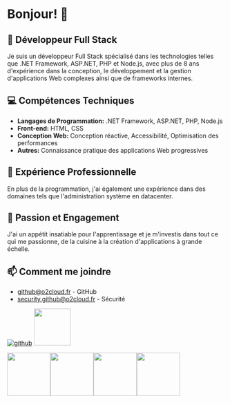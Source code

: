 # Bonjour! 👋

## 💼 Développeur Full Stack

Je suis un développeur Full Stack spécialisé dans les technologies telles que .NET Framework, ASP.NET, PHP et Node.js, avec plus de 8 ans d'expérience dans la conception, le développement et la gestion d'applications Web complexes ainsi que de frameworks internes.

## 💻 Compétences Techniques

- **Langages de Programmation:** .NET Framework, ASP.NET, PHP, Node.js
- **Front-end:** HTML, CSS
- **Conception Web:** Conception réactive, Accessibilité, Optimisation des performances
- **Autres:** Connaissance pratique des applications Web progressives

## 🔭 Expérience Professionnelle

En plus de la programmation, j'ai également une expérience dans des domaines tels que l'administration système en datacenter.

## 🌱 Passion et Engagement

J'ai un appétit insatiable pour l'apprentissage et je m'investis dans tout ce qui me passionne, de la cuisine à la création d'applications à grande échelle.

## 📫 Comment me joindre
- [github@o2cloud.fr](mailto:github@o2cloud.fr) - GitHub  
- [security.github@o2cloud.fr](mailto:security.github@o2cloud.fr) - Sécurité

[![github](https://img.icons8.com/color/2x/github--v1.png)](https://github.com/o2cloud-fr)
<img src="https://cdn.iconscout.com/icon/free/png-256/free-discord-3691244-3073764.png" width="85" height="85">

<div style="display: flex;">
    <img src="https://o2cloud.fr/logo/o2Cloud.png" width="100" height="100">
    <img src="https://i.imgur.com/BJprFqG.png" width="100" height="100">
    <img src="https://i.imgur.com/nZSjHgx.png" width="100" height="100">
    <img src="https://i.imgur.com/O6Mjqlq.png" width="100" height="100">
</div>
